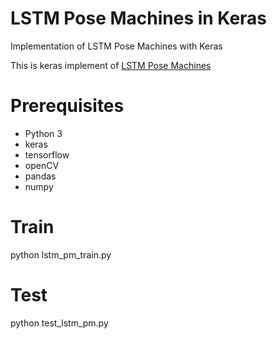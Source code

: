 # LSTM Pose Machines in Keras

Implementation of LSTM Pose Machines with Keras

This is keras implement of [LSTM Pose Machines](https://arxiv.org/pdf/1712.06316.pdf)


# Prerequisites
- Python 3
- keras
- tensorflow
- openCV
- pandas
- numpy

# Train
python lstm_pm_train.py

# Test
python test_lstm_pm.py
